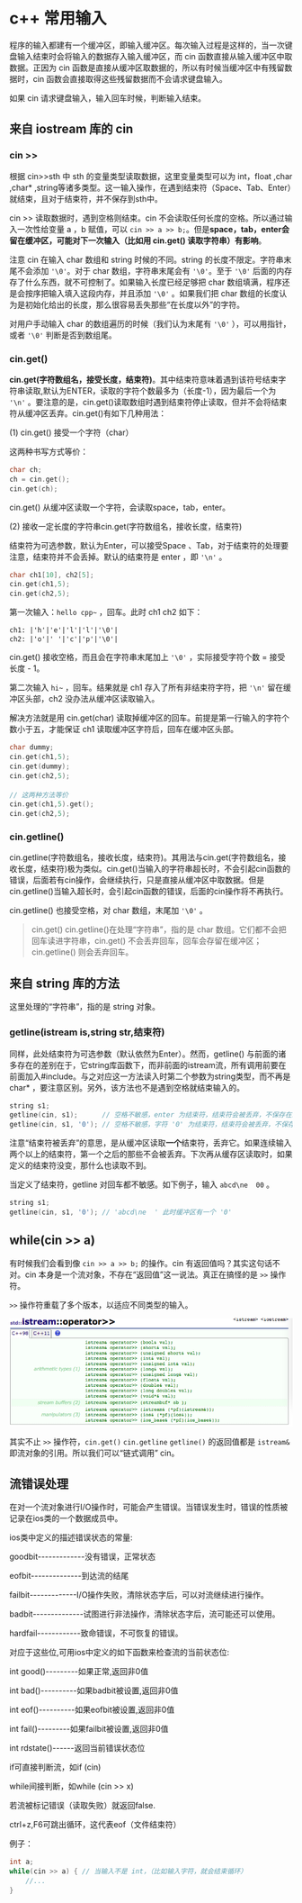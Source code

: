 # c++ 常用输入

程序的输入都建有一个缓冲区，即输入缓冲区。每次输入过程是这样的，当一次键盘输入结束时会将输入的数据存入输入缓冲区，而 cin 函数直接从输入缓冲区中取数据。正因为 cin 函数是直接从缓冲区取数据的，所以有时候当缓冲区中有残留数据时，cin 函数会直接取得这些残留数据而不会请求键盘输入。

如果 cin 请求键盘输入，输入回车时候，判断输入结束。

## 来自 iostream 库的 cin

### cin >>

根据 cin>>sth 中 sth 的变量类型读取数据，这里变量类型可以为 int，float ,char ,char* ,string等诸多类型。这一输入操作，在遇到结束符（Space、Tab、Enter）就结束，且对于结束符，并不保存到sth中。

cin >> 读取数据时，遇到空格则结束。cin 不会读取任何长度的空格。所以通过输入一次性给变量 a ，b 赋值，可以 `cin >> a >> b;`。但是**space，tab，enter会留在缓冲区，可能对下一次输入（比如用 cin.get() 读取字符串）有影响**。

注意 cin 在输入 char 数组和 string 时候的不同。string 的长度不限定。字符串末尾不会添加 `'\0'`。对于 char 数组，字符串末尾会有 `'\0'`。至于 `'\0'` 后面的内存存了什么东西，就不可控制了。如果输入长度已经足够把 char 数组填满，程序还是会按序把输入填入这段内存，并且添加 `'\0'` 。如果我们把 char 数组的长度认为是初始化给出的长度，那么很容易丢失那些“在长度以外”的字符。

对用户手动输入 char 的数组遍历的时候（我们认为末尾有 `'\0'` ），可以用指针，或者 `'\0'` 判断是否到数组尾。


### cin.get()

**cin.get(字符数组名，接受长度，结束符)**。其中结束符意味着遇到该符号结束字符串读取,默认为ENTER，读取的字符个数最多为（长度-1），因为最后一个为 `'\n'` 。要注意的是，cin.get()读取数组时遇到结束符停止读取，但并不会将结束符从缓冲区丢弃。cin.get()有如下几种用法：

(1) cin.get() 接受一个字符（char）

这两种书写方式等价：

```cpp
char ch;
ch = cin.get();
cin.get(ch);
```

cin.get() 从缓冲区读取一个字符，会读取space，tab，enter。

(2) 接收一定长度的字符串cin.get(字符数组名，接收长度，结束符)

结束符为可选参数，默认为Enter，可以接受Space 、Tab，对于结束符的处理要注意，结束符并不会丢掉。默认的结束符是 enter ，即 `'\n'` 。

```cpp
char ch1[10], ch2[5];
cin.get(ch1,5);
cin.get(ch2,5);
```


第一次输入：`hello cpp~` ，回车。此时 ch1 ch2 如下：

```
ch1: |'h'|'e'|'l'|'l'|'\0'|
ch2: |'o'|' '|'c'|'p'|'\0'|
```

cin.get() 接收空格，而且会在字符串末尾加上 `'\0'` ，实际接受字符个数 = 接受长度 - 1。

第二次输入 `hi~` ，回车。结果就是 ch1 存入了所有非结束符字符，把 `'\n'` 留在缓冲区头部，ch2 没办法从缓冲区读取输入。

解决方法就是用 cin.get(char) 读取掉缓冲区的回车。前提是第一行输入的字符个数小于五，才能保证 ch1 读取缓冲区字符后，回车在缓冲区头部。

```cpp
char dummy;
cin.get(ch1,5);
cin.get(dummy);
cin.get(ch2,5);

// 这两种方法等价
cin.get(ch1,5).get();
cin.get(ch2,5);
```

### cin.getline()

cin.getline(字符数组名，接收长度，结束符)。其用法与cin.get(字符数组名，接收长度，结束符)极为类似。cin.get()当输入的字符串超长时，不会引起cin函数的错误，后面若有cin操作，会继续执行，只是直接从缓冲区中取数据。但是cin.getline()当输入超长时，会引起cin函数的错误，后面的cin操作将不再执行。

cin.getline() 也接受空格，对 char 数组，末尾加 `'\0'` 。

> cin.get() cin.getline()在处理“字符串”，指的是 char 数组。它们都不会把回车读进字符串，cin.get() 不会丢弃回车，回车会存留在缓冲区；cin.getline() 则会丢弃回车。

## 来自 string 库的方法

这里处理的“字符串”，指的是 string 对象。

### getline(istream is,string str,结束符)

同样，此处结束符为可选参数（默认依然为Enter）。然而，getline() 与前面的诸多存在的差别在于，它string库函数下，而非前面的istream流，所有调用前要在前面加入#include。与之对应这一方法读入时第二个参数为string类型，而不再是char* ，要注意区别。另外，该方法也不是遇到空格就结束输入的。

```cpp
string s1;
getline(cin, s1);      // 空格不敏感，enter 为结束符，结束符会被丢弃，不保存在缓冲区
getline(cin, s1, '0'); // 空格不敏感，字符 '0' 为结束符，结束符会被丢弃，不保存在缓冲区
```

注意“结束符被丢弃”的意思，是从缓冲区读取**一个**结束符，丢弃它。如果连续输入两个以上的结束符，第一个之后的那些不会被丢弃。下次再从缓存区读取时，如果定义的结束符没变，那什么也读取不到。

当定义了结束符，getline 对回车都不敏感。如下例子，输入 `abcd\ne  00` 。

```cpp
string s1;
getline(cin, s1, '0'); // 'abcd\ne  ' 此时缓冲区有一个 '0'
```


## while(cin >> a)

有时候我们会看到像 `cin >> a >> b;` 的操作。cin 有返回值吗？其实这句话不对。cin 本身是一个流对象，不存在“返回值”这一说法。真正在搞怪的是 `>>` 操作符。

`>>` 操作符重载了多个版本，以适应不同类型的输入。

![](./cin.png)

其实不止 `>>` 操作符，`cin.get()` `cin.getline` `getline()` 的返回值都是 `istream&` 即流对象的引用。所以我们可以“链式调用” cin。

## 流错误处理

在对一个流对象进行I/O操作时，可能会产生错误。当错误发生时，错误的性质被记录在ios类的一个数据成员中。

ios类中定义的描述错误状态的常量:

   goodbit-------------没有错误，正常状态　

   eofbit--------------到达流的结尾 

   failbit-------------I/O操作失败，清除状态字后，可以对流继续进行操作。

   badbit--------------试图进行非法操作，清除状态字后，流可能还可以使用。 

   hardfail------------致命错误，不可恢复的错误。


对应于这些位,可用ios中定义的如下函数来检查流的当前状态位:

   int good()---------如果正常,返回非0值

   int bad()----------如果badbit被设置,返回非0值

   int eof()----------如果eofbit被设置,返回非0值

   int fail()---------如果failbit被设置,返回非0值

   int rdstate()------返回当前错误状态位

if可直接判断流，如if (cin)

while间接判断，如while (cin >> x)

若流被标记错误（读取失败）就返回false.

ctrl+z,F6可跳出循环，这代表eof（文件结束符）

例子：

```cpp
int a;
while(cin >> a) { // 当输入不是 int，（比如输入字符，就会结束循环）
	//...
}
```
















